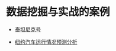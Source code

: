 # 数据挖掘与实战的案例

* [泰坦尼克号](https://github.com/oyww710/Python-Wangyi-Course/tree/master/Python-RealCase/Titanic)

* [纽约汽车运行情况预测分析](https://github.com/oyww710/Python-Wangyi-Course/tree/master/Python-RealCase/NewYorkTaxiPrediction)
